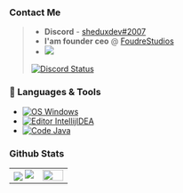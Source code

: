 ### Contact Me

> - **Discord** - [sheduxdev#2007](https://discordapp.com/users/458172960675594251)
> - **I'am founder ceo** @ [FoudreStudios](https://github.com/FoudreStudios)
> - [![](https://visitcount.itsvg.in/api?id=sheduxdev&label=Profile%20Views&color=0&icon=0&pretty=true)](https://visitcount.itsvg.in)
> 
> [![Discord Status](https://lanyard.cnrad.dev/api/458172960675594251)](https://discord.com/channels/@me/458172960675594251)

### 🔧 Languages & Tools

- [![OS Windows](https://img.shields.io/badge/OS-Windows-0078D6?style=flat-square&logo=windows&logoColor=blue)](https://www.microsoft.com/windows)
- [![Editor IntellijIDEA](https://img.shields.io/badge/IntelliJIDEA-000000.svg?style=for-the-badge&logo=intellij-idea&logoColor=white)]([https://code.visualstudio.com/](https://www.jetbrains.com/idea/))
- [![Code Java](https://img.shields.io/badge/java-%23ED8B00.svg?style=for-the-badge&logo=java&logoColor=white)](https://www.java.com/tr/)

### Github Stats

<table border="0" align="center">
    <tr border="0">
        <td width="50%" align="center">
            <img align="center"; src="https://github-readme-stats.vercel.app/api?username=sheduxdev&theme=onedark&show_icons=true&count_private=true" />
            <img src="https://github-readme-streak-stats.herokuapp.com/?user=sheduxdev&theme=dark&hide_border=true" />
        </td>
        <td width="50%" align="center">
            <img align="center"; width=100%; src="https://github-readme-stats.vercel.app/api/top-langs/?username=sheduxdev&show_icons=true&layout=compact&theme=dark" />
        </td>
    </tr>
</table>

<br />
